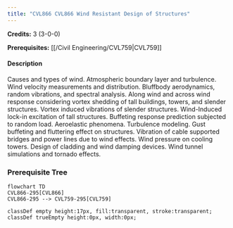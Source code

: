 ```yaml
---
title: "CVL866 CVL866 Wind Resistant Design of Structures"
---
```

**Credits:** 3 (3-0-0)

**Prerequisites:** [[/Civil Engineering/CVL759|CVL759]]

#### Description
Causes and types of wind. Atmospheric boundary layer and turbulence. Wind velocity measurements and distribution. Bluffbody aerodynamics, random vibrations, and spectral analysis. Along wind and across wind response considering vortex shedding of tall buildings, towers, and slender structures. Vortex induced vibrations of slender structures. Wind-Induced lock-in excitation of tall structures. Buffeting response prediction subjected to random load. Aeroelastic phenomena. Turbulence modeling. Gust buffeting and fluttering effect on structures. Vibration of cable supported bridges and power lines due to wind effects. Wind pressure on cooling towers. Design of cladding and wind damping devices. Wind tunnel simulations and tornado effects.

### Prerequisite Tree

```mermaid
flowchart TD
CVL866-295[CVL866]
CVL866-295 --> CVL759-295[CVL759]

classDef empty height:17px, fill:transparent, stroke:transparent;
classDef trueEmpty height:0px, width:0px;
```